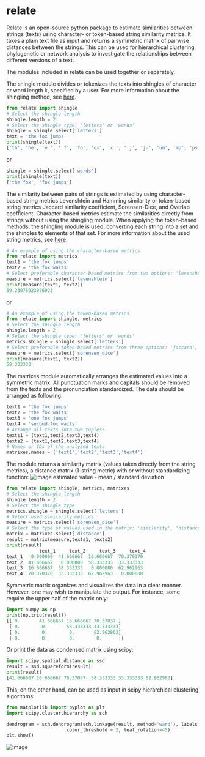 # relate

Relate is an open-source python package to estimate similarities between strings (texts) using character- or token-based string similarity metrics. It takes a plain text file as input and returns a symmetric matrix of pairwise distances between the strings. This can be used for hierarchical clustering, phylogenetic or network analysis to investigate the relationships between different versions of a text.

The modules included in relate can be used together or separately.

The shingle module divides or tokenizes the texts into shingles of character or word length k, specified by a user. For more information about the shingling method, see [here](https://en.wikipedia.org/wiki/W-shingling).

```python
from relate import shingle
# Select the shingle length 
shingle.length = 2
# Select the shingle type: 'letters' or 'words'
shingle = shingle.select['letters']
text = 'the fox jumps' 
print(shingle(text))
['th', 'he', 'e ', ' f', 'fo', 'ox', 'x ', ' j', 'ju', 'um', 'mp', 'ps']
```
or 
```python
shingle = shingle.select['words']
print(shingle(text))
['the fox', 'fox jumps']
```

The similarity between pairs of strings is estimated by using character-based string metrics Levenshtein and Hamming similarity or token-based string metrics Jaccard similarity coefficient, Sorensen-Dice, and Overlap coefficient. Character-based metrics estimate the similarities directly from strings without using the shingling module. When applying the token-based methods, the shingling module is used, converting each string into a set and the shingles to elements of that set. For more information about the used string metrics, see [here](https://en.wikipedia.org/wiki/String_metric).

```python
# An example of using the character-based metrics
from relate import metrics
text1 = 'the fox jumps'
text2 = 'the fox waits'
# Select preferable character-based metrics from two options: 'levenshtein', 'hamming'
measure = metrics.select['levenshtein']
print(measure(text1, text2))
69.23076923076923
```
or 
```python
# An example of using the token-based metrics
from relate import shingle, metrics
# Select the shingle length 
shingle.length = 2
# Select the shingle type: 'letters' or 'words'
metrics.shingle = shingle.select['letters']
# Select preferable token-based metrics from three options: 'jaccard', 'overlap', 'sorensen_dice'
measure = metrics.select['sorensen_dice']
print(measure(text1, text2))
58.333333
```
The matrixes module automatically arranges the estimated values into a symmetric matrix. All punctuation marks and capitals should be removed from the texts and the pronunciation standardized. The data should be arranged as following:

```python
text1 = 'the fox jumps'
text2 = 'the fox waits'
text3 = 'one fox jumps'
text4 = 'second fox waits'
# Arrange all texts into two tuples:
texts1 = (text1,text2,text3,text4)
texts2 = (text1,text2,text3,text4)
# Names or IDs of the analyzed texts
matrixes.names = ('text1','text2','text3','text4')
```
The module returns a similarity matrix (values taken directly from the string metrics), a distance matrix (1-string metric) with or without standardizing function:
![image](https://user-images.githubusercontent.com/79587588/114005450-38afd400-9868-11eb-97ff-dca35310751a.png) 
estimated value - mean / standard deviation
```python
from relate import shingle, metrics, matrixes
# Select the shingle length
shingle.length = 2
# Select the shingle type
metrics.shingle = shingle.select['letters']
# Select used similarity metrics
measure = metrics.select['sorensen_dice']
# Select the type of values used in the matrix: 'similarity', 'distance', 'st_similarity', 'st_distance'.
matrix = matrixes.select['distance']
result = matrix(measure,texts1, texts2)
print(result)
            text_1     text_2     text_3     text_4
text_1   0.000000  41.666667  16.666667  70.370370
text_2  41.666667   0.000000  58.333333  33.333333
text_3  16.666667  58.333333   0.000000  62.962963
text_4  70.370370  33.333333  62.962963   0.000000
```
Symmetric matrix organizes and visualizes the data in a clear manner. However, one may wish to manipulate the output. For instance, some require the upper half of the matrix only:

```python
import numpy as np
print(np.triu(result))
[[ 0.       41.666667 16.666667 70.37037 ]
 [ 0.        0.       58.333333 33.333333]
 [ 0.        0.        0.       62.962963]
 [ 0.        0.        0.        0.      ]]
```
Or print the data as condensed matrix using scipy:

```python
import scipy.spatial.distance as ssd
result = ssd.squareform(result)
print(result)
[41.666667 16.666667 70.37037  58.333333 33.333333 62.962963]
```

This, on the other hand, can be used as input in scipy hierarchical clustering algorithms: 

```python
from matplotlib import pyplot as plt
import scipy.cluster.hierarchy as sch

dendrogram = sch.dendrogram(sch.linkage(result, method='ward'), labels = names, leaf_font_size= 10, orientation = 'top',
                      color_threshold = 2, leaf_rotation=45)
plt.show()
```
![image](https://user-images.githubusercontent.com/79587588/114025796-3193c080-987e-11eb-84c5-fb224ca04662.png)

